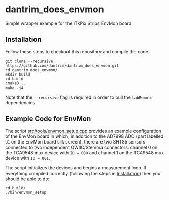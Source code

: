 # dantrim_does_envmon
Simple wrapper example for the ITkPix Strips EnvMon board

## Installation
Follow these steps to checkout this repository and compile the code.
```
git clone --recursive https://github.com/dantrim/dantrim_does_envmon.git
cd dantrim_does_envmon/
mkdir build
cd build
cmake3 ..
make -j4
```
Note that the `--recursive` flag is required in order to pull the
`labRemote` dependencies.

## Example Code for EnvMon
The script [src/tools/envmon_setup.cpp](src/tools/envmon_setup.cpp) provides an example
configuration of the EnvMon board in which, in addition to the AD7998 ADC (part labelled `U1`
on the EnvMon board silk screen), there are two SHT85 sensors connected to
two independent QWIIC/Stemma connectors: channel 0 on the TCA9548 mux device with `ID = 000`
and channel 1 on the TCA9548 mux device with `ID = 001`.

The script initializes the devices and begins a measurement loop.
If everything compiled correctly (following the steps in [Installation](#installation))
then you should be able to do:
```
cd build/
./bin/envmon_setup
```
